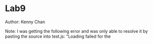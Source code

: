 # Lab9
Author: Kenny Chan

Note: 
I was getting the following error and was only able to resolve it by pasting the source into test.js: 
"Loading failed for the <script> with source “https://cdn.trackjs.com/agent/v3/latest/t.js”